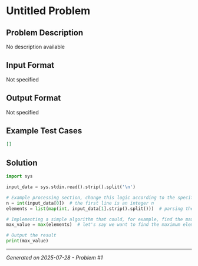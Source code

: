 # Untitled Problem

## Problem Description
No description available

## Input Format
Not specified

## Output Format
Not specified

## Example Test Cases
```json
[]
```

## Solution
```python
import sys

input_data = sys.stdin.read().strip().split('\n')

# Example processing section, change this logic according to the specific problem at hand
n = int(input_data[0])  # the first line is an integer n
elements = list(map(int, input_data[1].strip().split()))  # parsing the list of integers from the second line

# Implementing a simple algorithm that could, for example, find the maximum element in the list
max_value = max(elements)  # let's say we want to find the maximum element

# Output the result
print(max_value)
```

---
*Generated on 2025-07-28 - Problem #1*
